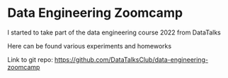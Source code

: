 # Data Engineering Zoomcamp

I started to take part of the data engineering course 2022 from DataTalks

Here can be found various experiments and homeworks

Link to git repo:
https://github.com/DataTalksClub/data-engineering-zoomcamp